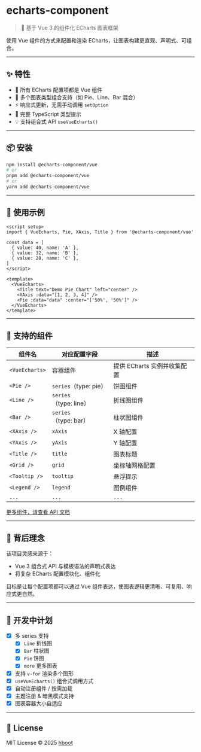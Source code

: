 
# echarts-component

> 🧩 基于 Vue 3 的组件化 ECharts 图表框架

使用 Vue 组件的方式来配置和渲染 ECharts，让图表构建更直观、声明式、可组合。

---

## ✨ 特性

- 🔧 所有 ECharts 配置项都是 Vue 组件
- 🎨 多个图表类型组合支持（如 Pie、Line、Bar 混合）
- ⚡ 响应式更新，无需手动调用 `setOption`
- 💎 完整 TypeScript 类型提示
- 💡 支持组合式 API `useVueEcharts()`

---

## 📦 安装

```bash
npm install @echarts-component/vue
# or
pnpm add @echarts-component/vue
# or
yarn add @echarts-component/vue
````

---

## 🧩 使用示例

```vue
<script setup>
import { VueEcharts, Pie, XAxis, Title } from '@echarts-component/vue'

const data = [
  { value: 40, name: 'A' },
  { value: 32, name: 'B' },
  { value: 28, name: 'C' },
]
</script>

<template>
  <VueEcharts>
    <Title text="Demo Pie Chart" left="center" />
    <XAxis :data="[1, 2, 3, 4]" />
    <Pie :data="data" :center="['50%', '50%']" />
  </VueEcharts>
</template>
```

---

## 🧱 支持的组件

| 组件名            | 对应配置字段               | 描述                 |
| -------------- | -------------------- | ------------------ |
| `<VueEcharts>` | 容器组件                 | 提供 ECharts 实例并收集配置 |
| `<Pie />`      | `series`（type: pie）  | 饼图组件               |
| `<Line />`     | `series`（type: line） | 折线图组件              |
| `<Bar />`      | `series`（type: bar）  | 柱状图组件              |
| `<XAxis />`    | `xAxis`              | X 轴配置              |
| `<YAxis />`    | `yAxis`              | Y 轴配置              |
| `<Title />`    | `title`              | 图表标题               |
| `<Grid />`     | `grid`               | 坐标轴网格配置            |
| `<Tooltip />`  | `tooltip`            | 悬浮提示               |
| `<Legend />`   | `legend`             | 图例组件               |
| `...`    | `...`              | `...`             |

[更多组件，请查看 API 文档](http://echarts-component.hboot.fun/)

---

## 🧠 背后理念

该项目灵感来源于：

- Vue 3 组合式 API 与模板语法的声明式表达
- 将复杂 ECharts 配置模块化、组件化

目标是让每个配置项都可以通过 Vue 组件表达，使图表逻辑更清晰、可复用、响应式更自然。

---

## 🔧 开发中计划

- [x] 多 series 支持
  - [x] `Line` 折线图
  - [x] `Bar` 柱状图
  - [x] `Pie` 饼图
  - [x] `more` 更多图表
- [x] 支持 `v-for` 渲染多个图形
- [x] `useVueEcharts()` 组合式调用方式
- [x] 自动注册组件 / 按需加载
- [x] 主题注册 & 暗黑模式支持
- [x] 图表容器大小自适应

---

## 📄 License

MIT License © 2025 [hboot](https://github.com/ngd-b)
